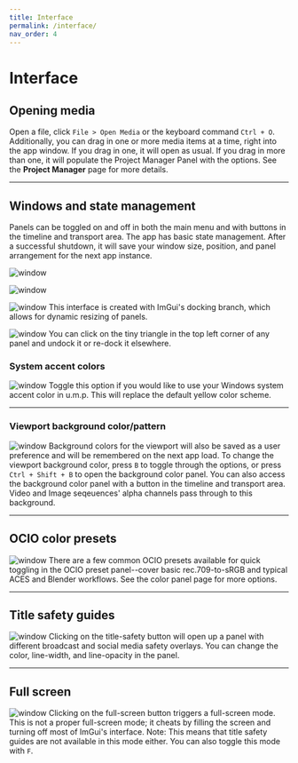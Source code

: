 ```yaml
---
title: Interface
permalink: /interface/
nav_order: 4
---
```


# Interface

## Opening media

Open a file, click `File > Open Media` or the keyboard command `Ctrl + O`. Additionally, you can drag in one or more media items at a time, right into the app window. If you drag in one, it will open as usual. If you drag in more than one, it will populate the Project Manager Panel with the options. See the **Project Manager** page for more details.

---

## Windows and state management

Panels can be toggled on and off in both the main menu and with buttons in the timeline and transport area. The app has basic state management. After a successful shutdown, it will save your window size, position, and panel arrangement for the next app instance.

![window](images/TabTip_ullUmjtFO6.png)

![window](images/ump_wXBDg2Ew4W.png)

![window](images/ump_iESj94rTHh.png)
This interface is created with ImGui's docking branch, which allows for dynamic resizing of panels. 

![window](images/ump_inZlpyUcCJ.png)
You can click on the tiny triangle in the top left corner of any panel and undock it or re-dock it elsewhere.

### System accent colors

![window](images/TabTip_x9kxLzwOyT.png)
Toggle this option if you would like to use your Windows system accent color in u.m.p. This will replace the default yellow color scheme.

---

### Viewport background color/pattern

![window](images/TabTip_rw4JnktPoi.png)
Background colors for the viewport will also be saved as a user preference and will be remembered on the next app load. To change the viewport background color, press `B` to toggle through the options, or press `Ctrl + Shift + B` to open the background color panel. You can also access the background color panel with a button in the timeline and transport area. Video and Image seqeuences' alpha channels pass through to this background.

---

## OCIO color presets

![window](images/TabTip_kzavM40mf9.png)
There are a few common OCIO presets available for quick toggling in the OCIO preset panel--cover basic rec.709-to-sRGB and typical ACES and Blender workflows. See the color panel page for more options.

---

## Title safety guides

![window](images/TabTip_NbmkwGOwqc.png)
Clicking on the title-safety button will open up a panel with different broadcast and social media safety overlays. You can change the color, line-width, and line-opacity in the panel.

---

## Full screen

![window](images/TabTip_A66uLfJWL3.png)
Clicking on the full-screen button triggers a full-screen mode. This is not a proper full-screen mode; it cheats by filling the screen and turning off most of ImGui's interface. Note: This means that title safety guides are not available in this mode either. You can also toggle this mode with `F`.
